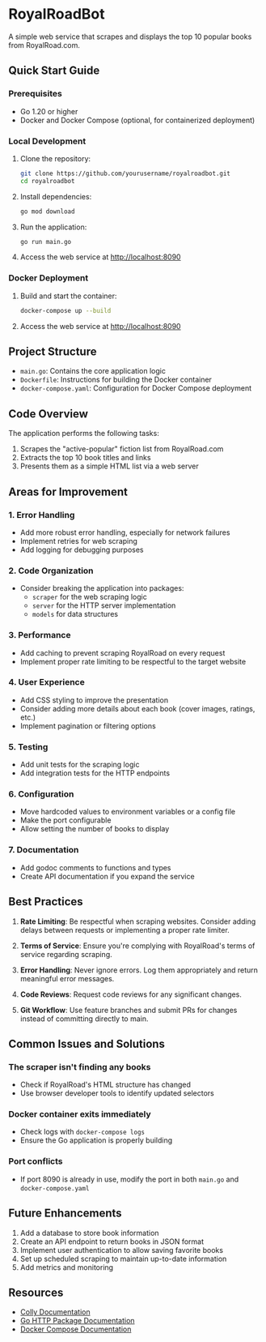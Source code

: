 # RoyalRoadBot

A simple web service that scrapes and displays the top 10 popular books from RoyalRoad.com.

## Quick Start Guide

### Prerequisites
- Go 1.20 or higher
- Docker and Docker Compose (optional, for containerized deployment)

### Local Development

1. Clone the repository:
   ```bash
   git clone https://github.com/yourusername/royalroadbot.git
   cd royalroadbot
   ```

2. Install dependencies:
   ```bash
   go mod download
   ```

3. Run the application:
   ```bash
   go run main.go
   ```

4. Access the web service at [http://localhost:8090](http://localhost:8090)

### Docker Deployment

1. Build and start the container:
   ```bash
   docker-compose up --build
   ```

2. Access the web service at [http://localhost:8090](http://localhost:8090)

## Project Structure

- `main.go`: Contains the core application logic
- `Dockerfile`: Instructions for building the Docker container
- `docker-compose.yaml`: Configuration for Docker Compose deployment

## Code Overview

The application performs the following tasks:
1. Scrapes the "active-popular" fiction list from RoyalRoad.com
2. Extracts the top 10 book titles and links
3. Presents them as a simple HTML list via a web server

## Areas for Improvement

### 1. Error Handling
- Add more robust error handling, especially for network failures
- Implement retries for web scraping
- Add logging for debugging purposes

### 2. Code Organization
- Consider breaking the application into packages:
  - `scraper` for the web scraping logic
  - `server` for the HTTP server implementation
  - `models` for data structures

### 3. Performance
- Add caching to prevent scraping RoyalRoad on every request
- Implement proper rate limiting to be respectful to the target website

### 4. User Experience
- Add CSS styling to improve the presentation
- Consider adding more details about each book (cover images, ratings, etc.)
- Implement pagination or filtering options

### 5. Testing
- Add unit tests for the scraping logic
- Add integration tests for the HTTP endpoints

### 6. Configuration
- Move hardcoded values to environment variables or a config file
- Make the port configurable
- Allow setting the number of books to display

### 7. Documentation
- Add godoc comments to functions and types
- Create API documentation if you expand the service

## Best Practices

1. **Rate Limiting**: Be respectful when scraping websites. Consider adding delays between requests or implementing a proper rate limiter.

2. **Terms of Service**: Ensure you're complying with RoyalRoad's terms of service regarding scraping.

3. **Error Handling**: Never ignore errors. Log them appropriately and return meaningful error messages.

4. **Code Reviews**: Request code reviews for any significant changes.

5. **Git Workflow**: Use feature branches and submit PRs for changes instead of committing directly to main.

## Common Issues and Solutions

### The scraper isn't finding any books
- Check if RoyalRoad's HTML structure has changed
- Use browser developer tools to identify updated selectors

### Docker container exits immediately
- Check logs with `docker-compose logs`
- Ensure the Go application is properly building

### Port conflicts
- If port 8090 is already in use, modify the port in both `main.go` and `docker-compose.yaml`

## Future Enhancements

1. Add a database to store book information
2. Create an API endpoint to return books in JSON format
3. Implement user authentication to allow saving favorite books
4. Set up scheduled scraping to maintain up-to-date information
5. Add metrics and monitoring

## Resources

- [Colly Documentation](http://go-colly.org/docs/)
- [Go HTTP Package Documentation](https://pkg.go.dev/net/http)
- [Docker Compose Documentation](https://docs.docker.com/compose/)
